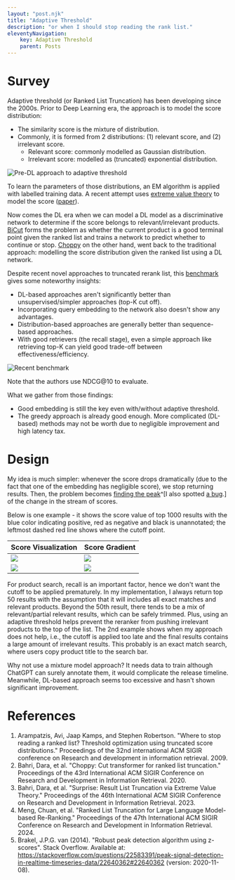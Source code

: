 ```yaml
---
layout: "post.njk"
title: "Adaptive Threshold" 
description: "or when I should stop reading the rank list."
eleventyNavigation:
    key: Adaptive Threshold
    parent: Posts
---
```


# Survey

Adaptive threshold (or Ranked List Truncation) has been developing since the 2000s. Prior to Deep Learning era, the approach is to model the score distribution:

- The similarity score is the mixture of distribution.
- Commonly, it is formed from 2 distributions: (1) relevant score, and (2) irrelevant score. 
    - Relevant score: commonly modelled as Gaussian distribution.
    - Irrelevant score: modelled as (truncated) exponential distribution.

![Pre-DL approach to adaptive threshold](/assets/images/thres/classic.png)

To learn the parameters of those distributions, an EM algorithm is applied with labelled training data. A recent attempt uses [extreme value theory](https://towardsdatascience.com/extreme-value-theory-in-a-nutshell-with-various-applications-3260b6a84316) to model the score ([paper](https://dl.acm.org/doi/pdf/10.1145/3539618.3592066)).

Now comes the DL era when we can model a DL model as a discriminative network to determine if the score belongs to relevant/irrelevant products. [BiCut](https://dl.acm.org/doi/abs/10.1145/3341981.3344234) forms the problem as whether the current product is a good terminal point given the ranked list and trains a network to predict whether to continue or stop. [Choppy](https://dl.acm.org/doi/pdf/10.1145/3626772.3657864) on the other hand, went back to the traditional approach: modelling the score distribution given the ranked list using a DL network.

Despite recent novel approaches to truncated rerank list, this [benchmark](https://dl.acm.org/doi/pdf/10.1145/3626772.3657864) gives some noteworthy insights:

-   DL-based approaches aren't significantly better than unsupervised/simpler approaches (top-K cut off). 
-   Incorporating query embedding to the network also doesn't show any advantages. 
-   Distribution-based approaches are generally better than sequence-based approaches.
-   With good retrievers (the recall stage), even a simple approach like retrieving top-K can yield good trade-off between effectiveness/efficiency.

![Recent benchmark](/assets/images/thres/benchmark.png)

Note that the authors use NDCG@10 to evaluate.

What we gather from those findings: 

-   Good embedding is still the key even with/without adaptive threshold.
-   The greedy approach is already good enough. More complicated (DL-based) methods may not be worth due to negligible improvement and high latency tax.

# Design

My idea is much simpler: whenever the score drops dramatically (due to the fact that one of the embedding has negligible score), we stop returning results.
Then, the problem becomes [finding the peak](https://github.com/MicahParks/peakdetect)^[I also spotted [a bug](https://github.com/MicahParks/peakdetect/issues/4).] of the change in the stream of scores. 

Below is one example - it shows the score value of top 1000 results with the blue color indicating positive, red as negative and black is unannotated; the leftmost dashed red line shows where the cutoff point.

| Score Visualization | Score Gradient |
|--|--|
|![](/assets/images/thres/1.png)|![](/assets/images/thres/1-change.png)|
|![](/assets/images/thres/2.png)|![](/assets/images/thres/2-change.png)|

For product search, recall is an important factor, hence we don't want the cutoff to be applied prematurely. 
In my implementation, I always return top 50 results with the assumption that it will includes all exact matches and relevant products. 
Beyond the 50th result, there tends to be a mix of relevant/partial relevant results, which can be safely trimmed. 
Plus, using an adaptive threshold helps prevent the reranker from pushing irrelevant products to the top of the list.
The 2nd example shows when my approach does not help, i.e., the cutoff is applied too late and the final results contains a large amount of irrelevant results.
This probably is an exact match search, where users copy product title to the search bar.

Why not use a mixture model approach? 
It needs data to train although ChatGPT can surely annotate them, it would complicate the release timeline. 
Meanwhile, DL-based approach seems too excessive and hasn't shown significant improvement.

# References

1. Arampatzis, Avi, Jaap Kamps, and Stephen Robertson. "Where to stop reading a ranked list? Threshold optimization using truncated score distributions." Proceedings of the 32nd international ACM SIGIR conference on Research and development in information retrieval. 2009.
2. Bahri, Dara, et al. "Choppy: Cut transformer for ranked list truncation." Proceedings of the 43rd International ACM SIGIR Conference on Research and Development in Information Retrieval. 2020.
3. Bahri, Dara, et al. "Surprise: Result List Truncation via Extreme Value Theory." Proceedings of the 46th International ACM SIGIR Conference on Research and Development in Information Retrieval. 2023.
4. Meng, Chuan, et al. "Ranked List Truncation for Large Language Model-based Re-Ranking." Proceedings of the 47th International ACM SIGIR Conference on Research and Development in Information Retrieval. 2024.
5. Brakel, J.P.G. van (2014). "Robust peak detection algorithm using z-scores". Stack Overflow. Available at: https://stackoverflow.com/questions/22583391/peak-signal-detection-in-realtime-timeseries-data/22640362#22640362 (version: 2020-11-08).
